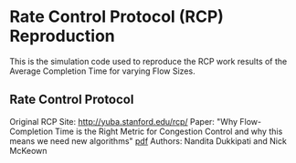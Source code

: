 # Rate Control Protocol (RCP) Reproduction

This is the simulation code used to reproduce the RCP work results of the Average Completion Time for varying Flow Sizes.

## Rate Control Protocol

Original RCP Site: http://yuba.stanford.edu/rcp/
Paper: "Why Flow-Completion Time is the Right Metric for Congestion Control and why this means we need new algorithms" [pdf][paper]
Authors: Nandita Dukkipati and Nick McKeown

[paper]: http://yuba.stanford.edu/techreports/TR05-HPNG-112102.pdf

